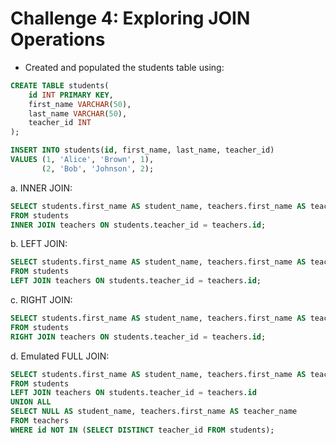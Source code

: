 # Challenge 4: Exploring JOIN Operations

- Created and populated the students table using:

```sql
CREATE TABLE students(
    id INT PRIMARY KEY,
    first_name VARCHAR(50),
    last_name VARCHAR(50),
    teacher_id INT
);

INSERT INTO students(id, first_name, last_name, teacher_id)
VALUES (1, 'Alice', 'Brown', 1),
       (2, 'Bob', 'Johnson', 2);
```

a. INNER JOIN:

```sql
SELECT students.first_name AS student_name, teachers.first_name AS teacher_name
FROM students
INNER JOIN teachers ON students.teacher_id = teachers.id;
```

b. LEFT JOIN:

```sql
SELECT students.first_name AS student_name, teachers.first_name AS teacher_name
FROM students
LEFT JOIN teachers ON students.teacher_id = teachers.id;
```

c. RIGHT JOIN:

```sql
SELECT students.first_name AS student_name, teachers.first_name AS teacher_name
FROM students
RIGHT JOIN teachers ON students.teacher_id = teachers.id;
```

d. Emulated FULL JOIN:

```sql
SELECT students.first_name AS student_name, teachers.first_name AS teacher_name
FROM students
LEFT JOIN teachers ON students.teacher_id = teachers.id
UNION ALL
SELECT NULL AS student_name, teachers.first_name AS teacher_name
FROM teachers
WHERE id NOT IN (SELECT DISTINCT teacher_id FROM students);
```
